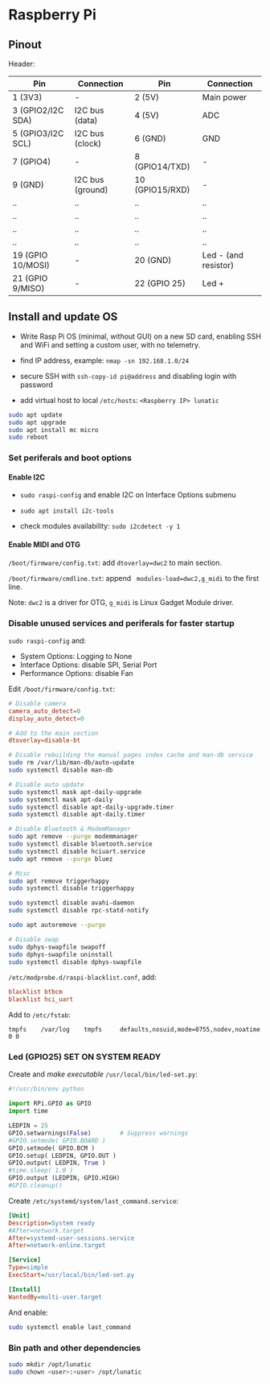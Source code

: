 # Raspberry Pi

## Pinout

Header:

| Pin               | Connection       | Pin             | Connection           |
|-------------------|------------------|-----------------|----------------------|
| 1 (3V3)           | -                | 2 (5V)          | Main power           |
| 3 (GPIO2/I2C SDA) | I2C bus (data)   | 4 (5V)          | ADC                  |
| 5 (GPIO3/I2C SCL) | I2C bus (clock)  | 6 (GND)         | GND                  |
| 7 (GPIO4)         | -                | 8 (GPIO14/TXD)  | -                    |
| 9 (GND)           | I2C bus (ground) | 10 (GPIO15/RXD) | -                    |
| ..                | ..               | ..              | ..                   |
| ..                | ..               | ..              | ..                   |
| ..                | ..               | ..              | ..                   |
| ..                | ..               | ..              | ..                   |
| 19 (GPIO 10/MOSI) | -                | 20 (GND)        | Led - (and resistor) |
| 21 (GPIO 9/MISO)  | -                | 22 (GPIO 25)    | Led +                |

## Install and update OS

- Write Rasp Pi OS (minimal, without GUI) on a new SD card, enabling SSH and WiFi and setting a custom user, with no telemetry.

- find IP address, example: `nmap -sn 192.168.1.0/24`

- secure SSH with `ssh-copy-id pi@address` and disabling login with password

- add virtual host to local `/etc/hosts`: `<Raspberry IP> lunatic`

```sh
sudo apt update
sudo apt upgrade
sudo apt install mc micro
sudo reboot
```

### Set periferals and boot options

#### Enable I2C

- `sudo raspi-config` and enable I2C on Interface Options submenu

- `sudo apt install i2c-tools`

- check modules availability: `sudo i2cdetect -y 1`

#### Enable MIDI and OTG

`/boot/firmware/config.txt`: add `dtoverlay=dwc2` to main section.

`/boot/firmware/cmdline.txt`: append ` modules-load=dwc2,g_midi` to the first line.

Note: `dwc2` is a driver for OTG, `g_midi` is Linux Gadget Module driver.

### Disable unused services and periferals for faster startup

`sudo raspi-config` and:

- System Options: Logging to None
- Interface Options: disable SPI, Serial Port
- Performance Options: disable Fan

Edit `/boot/firmware/config.txt`:

```conf
# Disable camera
camera_auto_detect=0
display_auto_detect=0

# Add to the main section
dtoverlay=disable-bt
```

```sh
# Disable rebuilding the manual pages index cache and man-db service
sudo rm /var/lib/man-db/auto-update
sudo systemctl disable man-db

# Disable auto update
sudo systemctl mask apt-daily-upgrade
sudo systemctl mask apt-daily
sudo systemctl disable apt-daily-upgrade.timer
sudo systemctl disable apt-daily.timer

# Disable Bluetooth & ModemManager
sudo apt remove --purge modemmanager
sudo systemctl disable bluetooth.service
sudo systemctl disable hciuart.service
sudo apt remove --purge bluez

# Misc
sudo apt remove triggerhappy
sudo systemctl disable triggerhappy

sudo systemctl disable avahi-daemon
sudo systemctl disable rpc-statd-notify

sudo apt autoremove --purge

# Disable swap
sudo dphys-swapfile swapoff
sudo dphys-swapfile uninstall
sudo systemctl disable dphys-swapfile
```

`/etc/modprobe.d/raspi-blacklist.conf`, add:

```conf
blacklist btbcm
blacklist hci_uart
```

Add to `/etc/fstab`:

```fstab
tmpfs    /var/log    tmpfs     defaults,nosuid,mode=0755,nodev,noatime 0 0
```

### Led (GPIO25) SET ON SYSTEM READY

Create and _make executable_ `/usr/local/bin/led-set.py`:

```python
#!/usr/bin/env python

import RPi.GPIO as GPIO
import time

LEDPIN = 25
GPIO.setwarnings(False)        # Suppress warnings
#GPIO.setmode( GPIO.BOARD )
GPIO.setmode( GPIO.BCM )
GPIO.setup( LEDPIN, GPIO.OUT )
GPIO.output( LEDPIN, True )
#time.sleep( 1.0 )
GPIO.output (LEDPIN, GPIO.HIGH)
#GPIO.cleanup()
```

Create `/etc/systemd/system/last_command.service`:

```ini
[Unit]
Description=System ready
#After=network.target
After=systemd-user-sessions.service
After=network-online.target

[Service]
Type=simple
ExecStart=/usr/local/bin/led-set.py

[Install]
WantedBy=multi-user.target
```

And enable:

```sh
sudo systemctl enable last_command
```

### Bin path and other dependencies

```sh
sudo mkdir /opt/lunatic
sudo chown <user>:<user> /opt/lunatic
```
